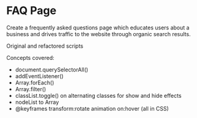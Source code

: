 # FAQ Page

Create a frequently asked questions page which educates users about a business and drives traffic to the website through organic search results.

Original and refactored scripts

Concepts covered:
* document.querySelectorAll()
* addEventListener()  
* Array.forEach()
* Array.filter()
* classList.toggle() on alternating classes for show and hide effects
* nodeList to Array
* @keyframes transform:rotate animation on:hover (all in CSS)